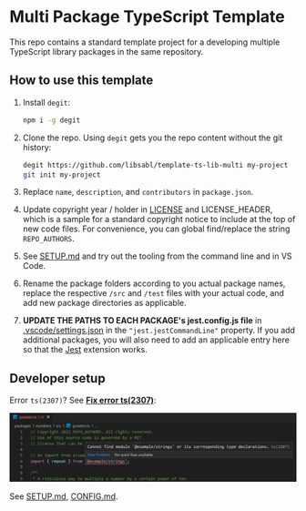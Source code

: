 # Multi Package TypeScript Template

This repo contains a standard template project for a developing multiple TypeScript library packages in the same repository.

## How to use this template

1. Install `degit`:

    ```sh
    npm i -g degit
    ```

2. Clone the repo. Using `degit` gets you the repo content without the git history:

    ```sh
    degit https://github.com/libsabl/template-ts-lib-multi my-project
    git init my-project
    ```

3. Replace `name`, `description`, and `contributors` in `package.json`.

4. Update copyright year / holder in [LICENSE](./LICENSE) and LICENSE_HEADER, which is a sample
for a standard copyright notice to include at the top of new code files. For convenience, you
can global find/replace the string `REPO_AUTHORS`.

5. See [SETUP.md](./SETUP.md) and try out the tooling from the command line and in VS Code.

6. Rename the package folders according to you actual package names, replace the respective `/src` and `/test` files with your actual code, and add new package directories as applicable.

7. **UPDATE THE PATHS TO EACH PACKAGE's jest.config.js file** in [.vscode/settings.json](./.vscode/settings.json) in the `"jest.jestCommandLine"` property. If you add additional packages, you will also need to add an applicable entry here so that the [Jest](vscode:extension/orta.vscode-jest) extension works.

## Developer setup

Error `ts(2307)`? See [**Fix error ts(2307)**](./SETUP.md#fix-error-ts2307):

![error ts(2307)](./docs/img/ts-2307.png)


See [SETUP.md](./SETUP.md), [CONFIG.md](./CONFIG.md).
